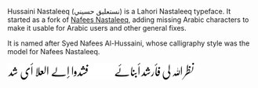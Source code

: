 Hussaini Nastaleeq (نستعليق حسيني) is a Lahori Nastaleeq typeface. It started as
a fork of [Nafees Nastaleeq][1], adding missing Arabic characters to make it
usable for Arabic users and other general fixes.

It is named after Syed Nafees Al-Hussaini, whose calligraphy style was the model
for Nafees Nastaleeq.

![نظر الله لي فأرشد أبنائي فشدوا إلي العلا أي شد][2]

 [1]: http://www.cle.org.pk/software/localization/Fonts/nafeesNastaleeq.html "Nafees Nastaleeq web page"
 [2]: sample.png "Font sample"
